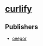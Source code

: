 # [curlify](https://pypi.org/project/curlify)



## Publishers
- [oeegor](https://pypi.org/user/oeegor)

